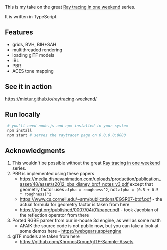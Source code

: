 This is my take on the great [Ray tracing in one weekend](https://raytracing.github.io) series.

It is written in TypeScript.


## Features
- grids, BVH, BIH+SAH
- multithreaded rendering
- loading glTF models
- IBL
- PBR
- ACES tone mapping

## See it in action
https://mixtur.github.io/raytracing-weekend/

## Run locally

```bash
 # you'll need node.js and npm installed in your system
 npm install 
 npm start # serves the raytracer page on 0.0.0.0:8080
```

## Acknowledgments

1. This wouldn't be possible without the great [Ray tracing in one weekend](https://raytracing.github.io) series.
1. PBR is implemented using these papers
    - https://media.disneyanimation.com/uploads/production/publication_asset/48/asset/s2012_pbs_disney_brdf_notes_v3.pdf
      except that geometry factor uses `alpha = roughness^2`, not `alpha = (0.5 + 0.5 * roughness)^2`
    - https://www.cs.cornell.edu/~srm/publications/EGSR07-btdf.pdf - the actual formula for geometry factor is taken from here
    - https://jcgt.org/published/0007/04/01/paper.pdf - took Jacobian of the reflection operator from there
1. Ported RGBE parser from our in-house 3d engine, as well as some math
    - AFAIK the source code is not public now, but you can take a look at some demos here - https://webgears.app/engine
1. glTF models are taken from here
    - https://github.com/KhronosGroup/glTF-Sample-Assets
